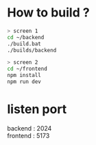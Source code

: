 # How to build ?

```bash
> screen 1
cd ~/backend
./build.bat
./builds/backend

```
```bash
> screen 2
cd ~/frontend 
npm install
npm run dev
```
# listen port
backend : 2024<br>
frontend : 5173<br>
